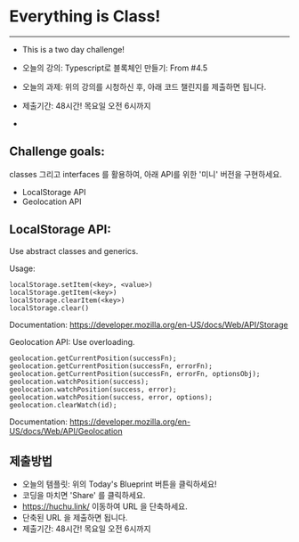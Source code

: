 # Everything is Class!

---

-   This is a two day challenge!

-   오늘의 강의: Typescript로 블록체인 만들기: From #4.5
-   오늘의 과제: 위의 강의를 시청하신 후, 아래 코드 챌린지를 제출하면 됩니다.
-   제출기간: 48시간! 목요일 오전 6시까지
-

## Challenge goals:

classes 그리고 interfaces 를 활용하여, 아래 API를 위한 '미니' 버전을 구현하세요.

-   LocalStorage API
-   Geolocation API

## LocalStorage API:

Use abstract classes and generics.

Usage:

```
localStorage.setItem(<key>, <value>)
localStorage.getItem(<key>)
localStorage.clearItem(<key>)
localStorage.clear()
```

Documentation: https://developer.mozilla.org/en-US/docs/Web/API/Storage

Geolocation API:
Use overloading.

```
geolocation.getCurrentPosition(successFn);
geolocation.getCurrentPosition(successFn, errorFn);
geolocation.getCurrentPosition(successFn, errorFn, optionsObj);
geolocation.watchPosition(success);
geolocation.watchPosition(success, error);
geolocation.watchPosition(success, error, options);
geolocation.clearWatch(id);
```

Documentation: https://developer.mozilla.org/en-US/docs/Web/API/Geolocation

## 제출방법

-   오늘의 템플릿: 위의 Today's Blueprint 버튼을 클릭하세요!
-   코딩을 마치면 'Share' 를 클릭하세요.
-   https://huchu.link/ 이동하여 URL 을 단축하세요.
-   단축된 URL 을 제출하면 됩니다.
-   제출기간: 48시간! 목요일 오전 6시까지
